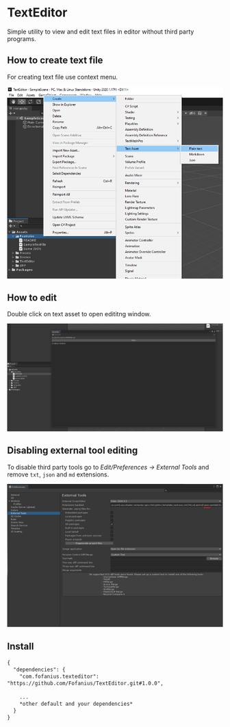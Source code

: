 # TextEditor

Simple utility to view and edit text files in editor without third party programs.

## How to create text file

For creating text file use context menu.

![image](Documentation/Images/Creating.png)

## How to edit

Double click on text asset to open edititng window.

![image](Documentation/Images/Edit_window.png)

## Disabling external tool editing

To disable third party tools go to _Edit/Preferences -> External Tools_ and remove `txt`, `json` and `md` extensions.

![image](Documentation/Images/ExternalTool.png)

## Install


```
{
  "dependencies": {
    "com.fofanius.texteditor": "https://github.com/Fofanius/TextEditor.git#1.0.0",
    
    ...
    *other default and your dependencies*
  }
}
```